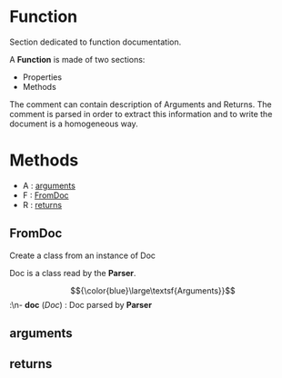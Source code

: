 # Function



Section dedicated to function documentation.

A **Function** is made of two sections:
- Properties
- Methods

The comment can contain description of Arguments and Returns.
The comment is parsed in order to extract this information and to
write the document is a homogeneous way.



# Methods
- A : [arguments](#arguments) 
- F : [FromDoc](#fromdoc) 
- R : [returns](#returns) 

## FromDoc

Create a class from an instance of Doc

Doc is a class read by the **Parser**.



$${\color{blue}\large\textsf{Arguments}}$$:\n- **doc** (_Doc_) : Doc parsed by **Parser**



## arguments





## returns





